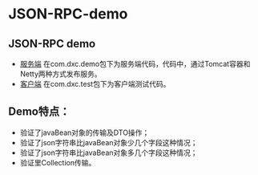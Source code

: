 # JSON-RPC-demo
## JSON-RPC demo

* [服务端](#服务端)
在com.dxc.demo包下为服务端代码，代码中，通过Tomcat容器和Netty两种方式发布服务。
* [客户端](#客户端)
在com.dxc.test包下为客户端测试代码。

## Demo特点：
- 验证了javaBean对象的传输及DTO操作；
- 验证了json字符串比javaBean对象少几个字段这种情况；
- 验证了json字符串比javaBean对象多几个字段这种情况；
- 验证里Collection传输。
